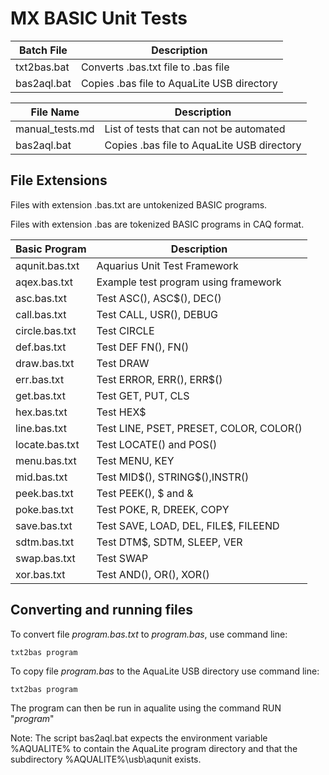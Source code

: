# MX BASIC Unit Tests

| Batch File  | Description                                |
| ----------- | ---------------------------------          |
| txt2bas.bat | Converts .bas.txt file to .bas file        |
| bas2aql.bat | Copies .bas file to AquaLite USB directory |

| File Name       | Description                                |
| --------------- | ---------------------------------          |
| manual_tests.md | List of tests that can not be automated    |
| bas2aql.bat | Copies .bas file to AquaLite USB directory |


## File Extensions

Files with extension .bas.txt are untokenized BASIC programs.

Files with extension .bas are tokenized BASIC programs in CAQ format.

| Basic Program  | Description                             |
| -------------- | --------------------------------------- |
| aqunit.bas.txt | Aquarius Unit Test Framework            |
| aqex.bas.txt   | Example test program using framework    |
| asc.bas.txt    | Test ASC(), ASC$(), DEC()               |
| call.bas.txt   | Test CALL, USR(), DEBUG                             |
| circle.bas.txt | Test CIRCLE                             |
| def.bas.txt    | Test DEF FN(), FN()                     |
| draw.bas.txt   | Test DRAW                               |
| err.bas.txt    | Test ERROR, ERR(), ERR$()               |
| get.bas.txt    | Test GET, PUT, CLS                      |
| hex.bas.txt    | Test HEX$                               |
| line.bas.txt   | Test LINE, PSET, PRESET, COLOR, COLOR() |
| locate.bas.txt | Test LOCATE() and POS()                 |
| menu.bas.txt   | Test MENU, KEY                          |
| mid.bas.txt    | Test MID$(), STRING\$(),INSTR()         |
| peek.bas.txt   | Test PEEK(), $ and &                    |
| poke.bas.txt   | Test POKE, R, DREEK, COPY               |
| save.bas.txt   | Test SAVE, LOAD, DEL, FILE$, FILEEND    |
| sdtm.bas.txt   | Test DTM$, SDTM, SLEEP, VER             |
| swap.bas.txt   | Test SWAP                               |
| xor.bas.txt    | Test AND(), OR(), XOR()                 |

## Converting and running files

To convert file *program.bas.txt* to *program.bas*, use command line:

    txt2bas program

To copy file *program.bas* to the AquaLite USB directory use command line:

    txt2bas program

The program can then be run in aqualite using the command RUN "*program*"

Note: The script bas2aql.bat expects the environment variable %AQUALITE%
to contain the AquaLite program directory and that the subdirectory 
%AQUALITE%\usb\aqunit exists.
